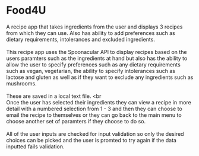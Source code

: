 # Food4U
A recipe app that takes ingredients from the user and displays 3 recipes from which they can use. Also has ability to add preferences such as dietary requirements, intolerances and excluded ingredients.<br><br>
This recipe app uses the Spoonacular API to display recipes based on the users paramters such as the ingredients at hand but also has the ability to allow the user to specify preferences such as any dietary requirements such as vegan, vegetarian, the ability to specify intolerances such as lactose and gluten as well as if they want to exclude any ingredients such as mushrooms.
<br><br>
These are saved in a local text file. <br<br>Once the user has selected their ingredients they can view a recipe in more detail with a numbered selection from 1 - 3 and then they can choose to email the recipe to themselves or they can go back to the main menu to choose another set of paramters if they choose to do so.<br><br>All of the user inputs are checked for input validation so only the desired choices can be picked and the user is promted to try again if the data inputted fails validation.
